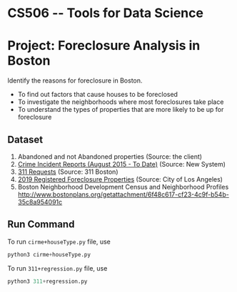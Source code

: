 # CS506 -- Tools for Data Science 
# Project: Foreclosure Analysis in Boston
Identify the reasons for foreclosure in Boston. 
- To find out factors that cause houses to be foreclosed
- To investigate the neighborhoods where most foreclosures take place
- To understand the types of properties that are more likely to be up for foreclosure


## Dataset

1. Abandoned and not Abandoned properties (Source: the client)
2. [Crime Incident Reports (August 2015 - To Date)](https://data.boston.gov/dataset/crime-incident-reports-august-2015-to-date-source-new-system/resource/12cb3883-56f5-47de-afa5-3b1cf61b257b) (Source: New System)
3. [311 Requests](https://data.boston.gov/dataset/311-service-requests/resource/2968e2c0-d479-49ba-a884-4ef523ada3c0
) (Source: 311 Boston)  
4. [2019 Registered Foreclosure Properties](https://data.lacity.org/A-Well-Run-City/2019-Registered-Foreclosure-Properties/rsxb-x48z) (Source: City of Los Angeles)
5. Boston Neighborhood Development Census and Neighborhood Profiles
  http://www.bostonplans.org/getattachment/6f48c617-cf23-4c9f-b54b-35c8a954091c

## Run Command
To run  ```cirme+houseType.py``` file, use
```python
python3 cirme+houseType.py
```
To run  ```311+regression.py``` file, use

```python
python3 311+regression.py
```


